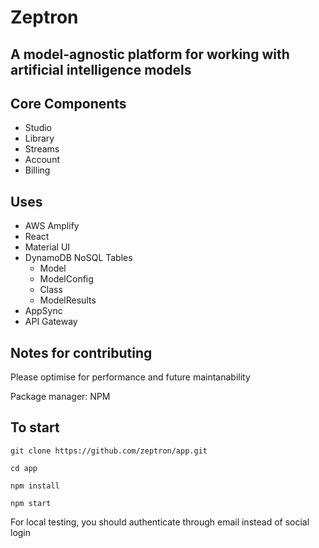 # Zeptron 

## A model-agnostic platform for working with artificial intelligence models

## Core Components 

- Studio
- Library 
- Streams
- Account
- Billing

 ## Uses

 - AWS Amplify
 - React 
 - Material UI
 - DynamoDB NoSQL Tables
    - Model
    - ModelConfig
    - Class
    - ModelResults
 - AppSync
 - API Gateway


 ## Notes for contributing

Please optimise for performance and future maintanability

Package manager: NPM

## To start

`git clone https://github.com/zeptron/app.git`

`cd app`

`npm install`

`npm start`


For local testing, you should authenticate through email instead of social login

